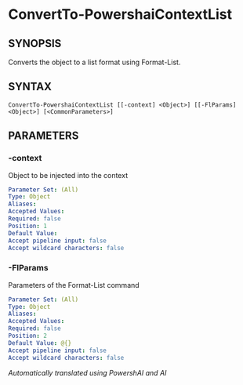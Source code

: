 ﻿---
external help file: powershai-help.xml
schema: 2.0.0
powershai: true
---

# ConvertTo-PowershaiContextList

## SYNOPSIS <!--!= @#Synop !-->
Converts the object to a list format using Format-List.

## SYNTAX <!--!= @#Syntax !-->

```
ConvertTo-PowershaiContextList [[-context] <Object>] [[-FlParams] <Object>] [<CommonParameters>]
```

## PARAMETERS <!--!= @#Params !-->

### -context
Object to be injected into the context

```yml
Parameter Set: (All)
Type: Object
Aliases: 
Accepted Values: 
Required: false
Position: 1
Default Value: 
Accept pipeline input: false
Accept wildcard characters: false
```

### -FlParams
Parameters of the Format-List command

```yml
Parameter Set: (All)
Type: Object
Aliases: 
Accepted Values: 
Required: false
Position: 2
Default Value: @{}
Accept pipeline input: false
Accept wildcard characters: false
```


<!--PowershaiAiDocBlockStart-->
_Automatically translated using PowershAI and AI_
<!--PowershaiAiDocBlockEnd-->
